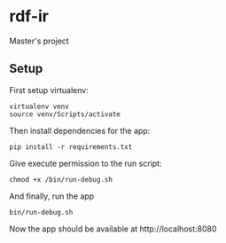 # rdf-ir
Master's project

## Setup
First setup virtualenv:
```
virtualenv venv
source venv/Scripts/activate
```

Then install dependencies for the app:
```
pip install -r requirements.txt
```

Give execute permission to the run script:
```
chmod +x /bin/run-debug.sh
```

And finally, run the app
```
bin/run-debug.sh
```

Now the app should be available at http://localhost:8080
